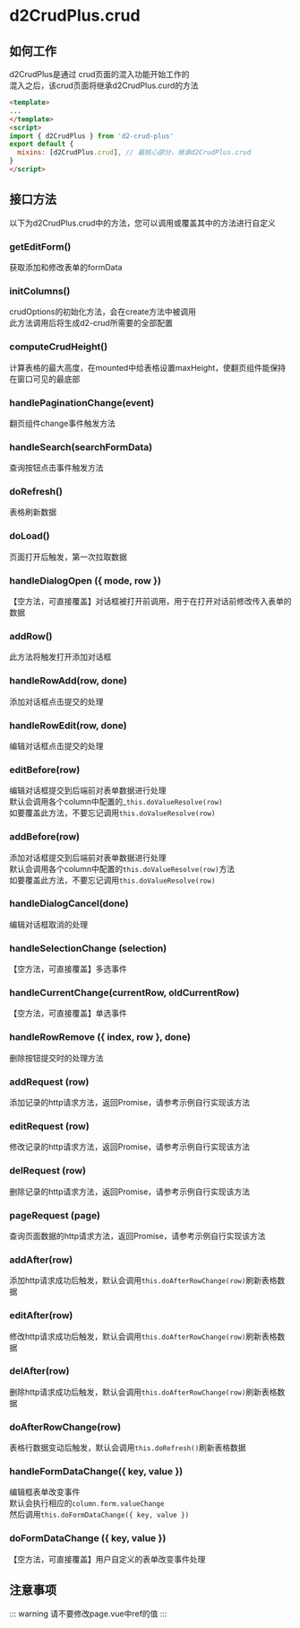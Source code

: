 # d2CrudPlus.crud
## 如何工作
d2CrudPlus是通过 crud页面的混入功能开始工作的   
混入之后，该crud页面将继承d2CrudPlus.curd的方法
```html
<template>
...
</template>
<script>
import { d2CrudPlus } from 'd2-crud-plus'
export default {
  mixins: [d2CrudPlus.crud], // 最核心部分，继承d2CrudPlus.crud
}
</script>
```

## 接口方法
以下为d2CrudPlus.crud中的方法，您可以调用或覆盖其中的方法进行自定义
### getEditForm()
获取添加和修改表单的formData
### initColumns()
crudOptions的初始化方法，会在create方法中被调用    
此方法调用后将生成d2-crud所需要的全部配置
### computeCrudHeight()
计算表格的最大高度，在mounted中给表格设置maxHeight，使翻页组件能保持在窗口可见的最底部
### handlePaginationChange(event)
翻页组件change事件触发方法
### handleSearch(searchFormData)
查询按钮点击事件触发方法
### doRefresh()
表格刷新数据
### doLoad()
页面打开后触发，第一次拉取数据
### handleDialogOpen ({ mode, row })
【空方法，可直接覆盖】对话框被打开前调用，用于在打开对话前修改传入表单的数据   
### addRow()
此方法将触发打开添加对话框
### handleRowAdd(row, done)
添加对话框点击提交的处理
### handleRowEdit(row, done)
编辑对话框点击提交的处理
### editBefore(row)
编辑对话框提交到后端前对表单数据进行处理   
默认会调用各个column中配置的_`this.doValueResolve(row)`   
如要覆盖此方法，不要忘记调用`this.doValueResolve(row)`
### addBefore(row)
添加对话框提交到后端前对表单数据进行处理   
默认会调用各个column中配置的`this.doValueResolve(row)`方法   
如要覆盖此方法，不要忘记调用`this.doValueResolve(row)`
### handleDialogCancel(done)
编辑对话框取消的处理
### handleSelectionChange (selection)
【空方法，可直接覆盖】多选事件
### handleCurrentChange(currentRow, oldCurrentRow) 
【空方法，可直接覆盖】单选事件
### handleRowRemove ({ index, row }, done)
删除按钮提交时的处理方法


### addRequest (row)
添加记录的http请求方法，返回Promise，请参考示例自行实现该方法
### editRequest (row)
修改记录的http请求方法，返回Promise，请参考示例自行实现该方法
### delRequest (row)
删除记录的http请求方法，返回Promise，请参考示例自行实现该方法
### pageRequest (page)
查询页面数据的http请求方法，返回Promise，请参考示例自行实现该方法

### addAfter(row)
添加http请求成功后触发，默认会调用`this.doAfterRowChange(row)`刷新表格数据
### editAfter(row)
修改http请求成功后触发，默认会调用`this.doAfterRowChange(row)`刷新表格数据
### delAfter(row)
删除http请求成功后触发，默认会调用`this.doAfterRowChange(row)`刷新表格数据

### doAfterRowChange(row)
表格行数据变动后触发，默认会调用`this.doRefresh()`刷新表格数据

### handleFormDataChange({ key, value })
编辑框表单改变事件   
默认会执行相应的`column.form.valueChange`  
然后调用`this.doFormDataChange({ key, value })`
### doFormDataChange ({ key, value })
【空方法，可直接覆盖】用户自定义的表单改变事件处理


## 注意事项
::: warning 
请不要修改page.vue中ref的值
:::

